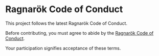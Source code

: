 # Ragnarök Code of Conduct

This project follows the latest Ragnarök Code of Conduct.

Before contributing, you must agree to abide by the [Ragnarök Code of Conduct](https://github.com/Red-Studio-Ragnarok/Commons/blob/main/Ragnar%C3%B6k%20Code%20of%20Conduct.md).

Your participation signifies acceptance of these terms.

